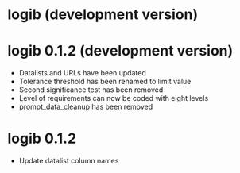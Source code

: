 # logib (development version)

# logib 0.1.2 (development version)

* Datalists and URLs have been updated
* Tolerance threshold has been renamed to limit value
* Second significance test has been removed
* Level of requirements can now be coded with eight levels
* prompt_data_cleanup has been removed

# logib 0.1.2

* Update datalist column names
